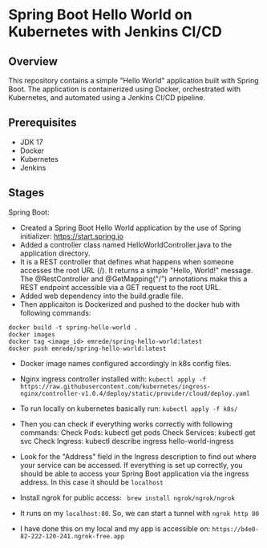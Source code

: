 # Spring Boot Hello World on Kubernetes with Jenkins CI/CD

## Overview
This repository contains a simple "Hello World" application built with Spring Boot. The application is containerized using Docker, orchestrated with Kubernetes, and automated using a Jenkins CI/CD pipeline.

## Prerequisites
- JDK 17
- Docker
- Kubernetes
- Jenkins

## Stages
Spring Boot: 
- Created a Spring Boot Hello World application by the use of Spring initializer: https://start.spring.io
- Added a controller class named HelloWorldController.java to the application directory.
- It is a REST controller that defines what happens when someone accesses the root URL (/). It returns a simple "Hello, World!" message. The @RestController and @GetMapping("/") annotations make this a REST endpoint accessible via a GET request to the root URL.
- Added web dependency into the build.gradle file.
- Then applicaiton is Dockerized and pushed to the docker hub with following commands: 
```
docker build -t spring-hello-world .
docker images
docker tag <image_id> emrede/spring-hello-world:latest
docker push emrede/spring-hello-world:latest
```
- Docker image names configured accordingly in k8s config files.
- Nginx ingress controller installed with: 
`kubectl apply -f https://raw.githubusercontent.com/kubernetes/ingress-nginx/controller-v1.0.4/deploy/static/provider/cloud/deploy.yaml`
- To run locally on kubernetes basically run:
`kubectl apply -f k8s/`

- Then you can check if everything works correctly with following commands:
Check Pods: kubectl get pods
Check Services: kubectl get svc
Check Ingress: kubectl describe ingress hello-world-ingress

- Look for the "Address" field in the Ingress description to find out where your service can be accessed. If everything is set up correctly, you should be able to access your Spring Boot application via the ingress address. In this case it should be `localhost`

- Install ngrok for public access: ` brew install ngrok/ngrok/ngrok`
- It runs on my `localhost:80`. So, we can start a tunnel with `ngrok http 80`
- I have done this on my local and my app is accessible on: `https://b4e0-82-222-120-241.ngrok-free.app`